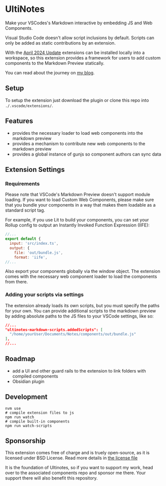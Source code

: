 # UltiNotes

Make your VSCodes's Markdown interactive by embedding JS and Web Components.

Visual Studio Code doesn't allow script inclusions by default. Scripts can only be added as static contributions by an extension.

With the [April 2024 Update](https://code.visualstudio.com/updates/v1_89#_local-workspace-extensions) extensions can be installed locally into a workspace, so this extension provides a framework for users to add custom components to the Markdown Preview statically.

You can read about the journey on [my blog](https://kiesthardt.com/blog/hacking-vscode-csp/).

## Setup

To setup the extension just download the plugin or clone this repo into `./.vscode/extensions/`.

## Features

- provides the necessary loader to load web components into the markdown preview
- provides a mechanism to contribute new web components to the markdown preview
- provides a global instance of gunjs so component authors can sync data

## Extension Settings

### Requirements

Please note that VSCode's Markdown Preview doesn't support module loading. If you want to load Custom Web Components, please make sure that you bundle your components in a way that makes them loadable as a standard script tag.

For example, if you use Lit to build your components, you can set your Rollup config to output an Instantly Invoked Function Expression (IIFE):

```js
//...
export default {
  input: 'src/index.ts',
  output: {
    file: 'out/bundle.js',
    format: 'iife',
//...
```
Also export your components globally via the window object.
The extension comes with the necessary web component loader to load the components from there.

### Adding your scripts via settings

The extension already loads its own scripts, but you must specify the paths for your own.
You can provide additional scripts to the markdown preview by adding absolute paths to the JS files to your VSCode settings, like so:

```json
//...
"ultinotes-markdown-scripts.addedScripts": [
  "/home/yourUser/Documents/Notes/components/out/bundle.js"
],
//...
```


## Roadmap

- add a UI and other guard rails to the extension to link folders with compiled components
- Obsidian plugin

## Development

```
nvm use
# compile extension files to js
npm run watch
# compile built-in components
npm run watch-scripts
```

## Sponsorship

This extension comes free of charge and is truely open-source, as it is licensed under BSD License. Read more details in [the license file](./LICENSE.md)

It is the foundation of Ultinotes, so if you want to support my work, head over to the associated components repo and sponsor me there. Your support there will also benefit this repository.

